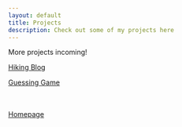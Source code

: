 ```yaml
---
layout: default
title: Projects
description: Check out some of my projects here
---
```

More projects incoming!

[Hiking Blog](hiking.md)

[Guessing Game](projects/guessing.md)
<br><br><br>



[Homepage](../index.md)